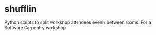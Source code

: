 # shufflin
Python scripts to split workshop attendees evenly between rooms. For a Software Carpentry workshop
